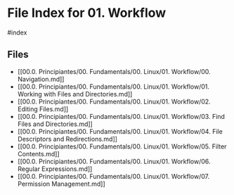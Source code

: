 # File Index for 01. Workflow
#index

## Files

- [[00.0. Principiantes/00. Fundamentals/00. Linux/01. Workflow/00. Navigation.md]]
- [[00.0. Principiantes/00. Fundamentals/00. Linux/01. Workflow/01. Working with Files and Directories.md]]
- [[00.0. Principiantes/00. Fundamentals/00. Linux/01. Workflow/02. Editing Files.md]]
- [[00.0. Principiantes/00. Fundamentals/00. Linux/01. Workflow/03. Find Files and Directories.md]]
- [[00.0. Principiantes/00. Fundamentals/00. Linux/01. Workflow/04. File Descriptors and Redirections.md]]
- [[00.0. Principiantes/00. Fundamentals/00. Linux/01. Workflow/05. Filter Contents.md]]
- [[00.0. Principiantes/00. Fundamentals/00. Linux/01. Workflow/06. Regular Expressions.md]]
- [[00.0. Principiantes/00. Fundamentals/00. Linux/01. Workflow/07. Permission Management.md]]
